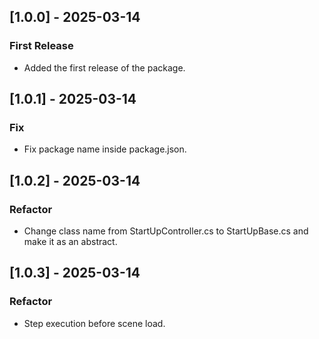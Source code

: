 ## [1.0.0] - 2025-03-14
### First Release
- Added the first release of the package.
## [1.0.1] - 2025-03-14
### Fix
- Fix package name inside package.json.
## [1.0.2] - 2025-03-14
### Refactor
- Change class name from StartUpController.cs to StartUpBase.cs and make it as an abstract.
## [1.0.3] - 2025-03-14
### Refactor
- Step execution before scene load.